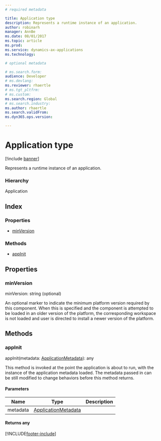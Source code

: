 ```yaml
---
# required metadata

title: Application type
description: Represents a runtime instance of an application.
author: robinarh
manager: AnnBe
ms.date: 08/01/2017
ms.topic: article
ms.prod: 
ms.service: dynamics-ax-applications
ms.technology: 

# optional metadata

# ms.search.form:
audience: Developer
# ms.devlang: 
ms.reviewer: rhaertle
# ms.tgt_pltfrm: 
# ms.custom:
ms.search.region: Global
# ms.search.industry: 
ms.author: rhaertle
ms.search.validFrom:
ms.dyn365.ops.version:

---
```


# Application type

[!include [banner](../../../../includes/banner.md)]

Represents a runtime instance of an application.

### Hierarchy

Application <br>

## Index

### Properties

* [minVersion](services-application-iapplication.md#minversion)

### Methods

* [appInit](services-application-iapplication.md#appinit)

## Properties

### minVersion

minVersion: string (optional) 

An optional marker to indicate the minimum platform version required by this component. When this is specified and the component is
attempted to be loaded in an older version of the platform, the corresponding workspace is not loaded and user is directed to install a newer version of the platform.


## Methods

### appInit


appInit(metadata: [ApplicationMetadata](services-application-iapplicationmetadata.md)): any

This method is invoked at the point the application is about to run, with the instance of the application metadata loaded.
The metadata passed in can be still modified to change behaviors before this method returns.


#### Parameters

| Name | Type | Description |
| ---- | ---- | ----------- |
| metadata|[ApplicationMetadata](services-application-iapplicationmetadata.md)||

#### Returns any



[!INCLUDE[footer-include](../../../../../../includes/footer-banner.md)]